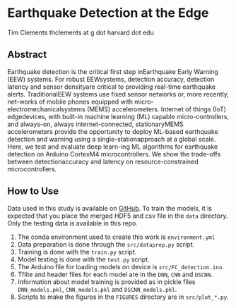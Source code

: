# Earthquake Detection at the Edge 

Tim Clements
thclements at g dot harvard dot edu 

## Abstract 
Earthquake  detection  is  the  critical  first  step  inEarthquake  Early  Warning  (EEW)  systems.  For  robust  EEWsystems, detection accuracy, detection latency and sensor densityare critical to providing real-time earthquake alerts. TraditionalEEW  systems  use  fixed  sensor  networks  or,  more  recently,  net-works  of  mobile  phones  equipped  with  micro-electromechanicalsystems  (MEMS)  accelerometers.  Internet  of  things  (IoT)  edgedevices,  with  built-in  machine  learning  (ML)  capable  micro-controllers, and always-on, always internet-connected, stationaryMEMS  accelerometers  provide  the  opportunity  to  deploy  ML-based  earthquake  detection  and  warning  using  a  single-stationapproach at a global scale. Here, we test and evaluate deep learn-ing ML algorithms for earthquake detection on Arduino CortexM4  microcontrollers.  We  show  the  trade-offs  between  detectionaccuracy  and  latency  on  resource-constrained  microcontrollers.

## How to Use 

Data used in this study is available on [GitHub](https://github.com/smousavi05/STEAD). To train the models, it is expected that you place the merged HDF5 and csv file in the `data` directory. Only the testing data is available in this repo. 

1. The conda environment used to create this work is `environment.yml`
2. Data preparation is done through the `src/dataprep.py` script. 
3. Training is done with the `train.py` script. 
4. Model testing is done with the `test.py` script. 
5. The Arduino file for loading models on device is `src/FC_detection.ino`. 
6. Tflite and header files for each model are in the `DNN`, `CNN` and `DSCNN`. 
7. Information about model training is provided as in pickle files `DNN_models.pkl`, `CNN_models.pkl` and `DSCNN_models.pkl`. 
8. Scripts to make the figures in the `FIGURES` directory are in `src/plot_*.py`. 